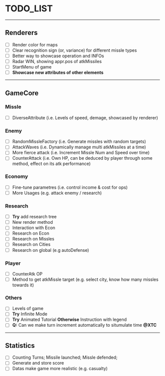# TODO_LIST
---
## Renderers
- [ ] Render color for maps
- [ ] Clear recognition sign (or, variance) for different missle types
- [ ] Better way to showcase operation and INFOs
- [ ] Radar WIN, showing appr.pos of atkMissiles
- [ ] StartMenu of game
- [ ] **Showcase new attributes of other elements**
---
## GameCore
### Missle
- [ ] DiverseAttribute (i.e. Levels of speed, demage, showcased by renderer)
### Enemy
- [ ] RandomMissleFactory (i.e. Generate missles with random targets)
- [ ] AttackWaves (i.e. Dynamically manage multi atkMissiles at a time)
- [ ] More fierce attack (i.e. Increment Missle Num and Speed over time)
- [ ] CounterAttack (i.e. Own HP, can be deduced by player through some method, effect on its atk performance)
### Economy
- [ ] Fine-tune parametres (i.e. control income & cost for ops)
- [ ] More Usages (e.g. attack enemy / research)
### Research
- [ ] **Try** add research tree
- [ ] New render method
- [ ] Interaction with Econ
- [ ] Research on Econ
- [ ] Research on Missles
- [ ] Research on Cities
- [ ] Research on global (e.g autoDefense)
### Player
- [ ] CounterAtk OP
- [ ] Method to get atkMissle target (e.g. select city, know how many missles towards it)
### Others
- [ ] Levels of game
- [ ] **Try** Infinite Mode
- [ ] **Try** Animated Tutorial **Otherwise** Instruction with legend
- [ ] **Q:** Can we make turn increment automatically to situmulate time **@XTC**
---
## Statistics
- [ ] Counting Turns; Missile launched; Missle defended;
- [ ] Generate and store score
- [ ] Datas make game more realistic (e.g. casualty)
